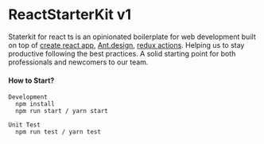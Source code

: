 # ReactStarterKit v1

Staterkit for react ts is an opinionated boilerplate for web development built on top of [create react app](https://github.com/facebookincubator/create-react-app), [Ant.design](https://ant.design/), [redux actions](https://github.com/reduxactions/redux-actions). Helping us to stay productive following the best practices. A solid starting point for both professionals and newcomers to our team.

#### How to Start?
```
Development
  npm install
  npm run start / yarn start

Unit Test
  npm run test / yarn test
```
